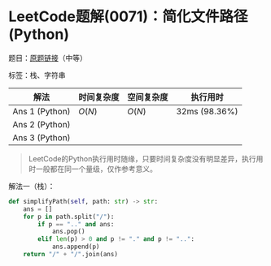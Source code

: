 # LeetCode题解(0071)：简化文件路径(Python)

题目：[原题链接](https://leetcode-cn.com/problems/simplify-path/)（中等）

标签：栈、字符串

| 解法           | 时间复杂度 | 空间复杂度 | 执行用时      |
| -------------- | ---------- | ---------- | ------------- |
| Ans 1 (Python) | $O(N)$     | $O(N)$     | 32ms (98.36%) |
| Ans 2 (Python) |            |            |               |
| Ans 3 (Python) |            |            |               |

>  LeetCode的Python执行用时随缘，只要时间复杂度没有明显差异，执行用时一般都在同一个量级，仅作参考意义。

解法一（栈）：

```python
def simplifyPath(self, path: str) -> str:
    ans = []
    for p in path.split("/"):
        if p == ".." and ans:
            ans.pop()
        elif len(p) > 0 and p != "." and p != "..":
            ans.append(p)
    return "/" + "/".join(ans)
```